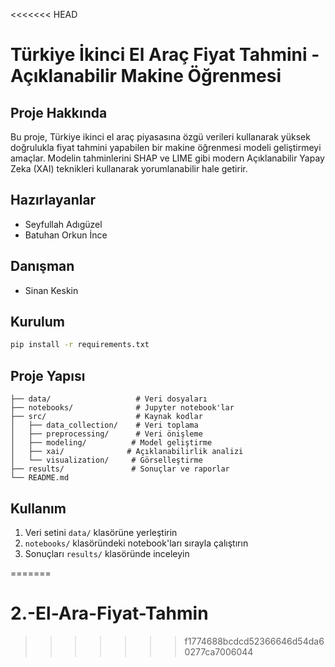 <<<<<<< HEAD
# Türkiye İkinci El Araç Fiyat Tahmini - Açıklanabilir Makine Öğrenmesi

## Proje Hakkında
Bu proje, Türkiye ikinci el araç piyasasına özgü verileri kullanarak yüksek doğrulukla fiyat tahmini yapabilen bir makine öğrenmesi modeli geliştirmeyi amaçlar. Modelin tahminlerini SHAP ve LIME gibi modern Açıklanabilir Yapay Zeka (XAI) teknikleri kullanarak yorumlanabilir hale getirir.

## Hazırlayanlar
- Seyfullah Adıgüzel
- Batuhan Orkun İnce

## Danışman
- Sinan Keskin

## Kurulum
```bash
pip install -r requirements.txt
```

## Proje Yapısı
```
├── data/                   # Veri dosyaları
├── notebooks/              # Jupyter notebook'lar
├── src/                    # Kaynak kodlar
│   ├── data_collection/    # Veri toplama
│   ├── preprocessing/      # Veri önişleme
│   ├── modeling/          # Model geliştirme
│   ├── xai/              # Açıklanabilirlik analizi
│   └── visualization/     # Görselleştirme
├── results/               # Sonuçlar ve raporlar
└── README.md
```

## Kullanım
1. Veri setini `data/` klasörüne yerleştirin
2. `notebooks/` klasöründeki notebook'ları sırayla çalıştırın
3. Sonuçları `results/` klasöründe inceleyin

=======
# 2.-El-Ara-Fiyat-Tahmin
>>>>>>> f1774688bcdcd52366646d54da60277ca7006044
